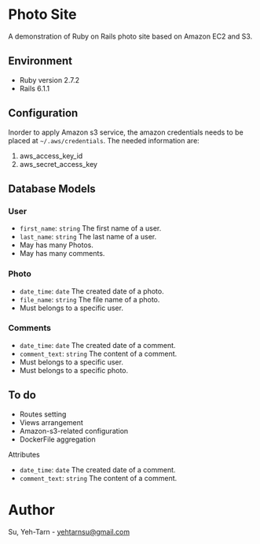 # Photo Site

A demonstration of Ruby on Rails photo site based on Amazon EC2 and S3.

## Environment

* Ruby version 2.7.2
* Rails 6.1.1

## Configuration

Inorder to apply Amazon s3 service, the amazon credentials needs to be placed at ```~/.aws/credentials```. The needed information are:
1. aws_access_key_id
2. aws_secret_access_key

## Database Models

### User

* ```first_name```: ```string``` The first name of a user.
* ```last_name```: ```string``` The last name of a user.
* May has many Photos.
* May has many comments.

### Photo

* ```date_time```: ```date``` The created date of a photo.
* ```file_name```: ```string``` The file name of a photo.
* Must belongs to a specific user.

### Comments

* ```date_time```: ```date``` The created date of a comment.
* ```comment_text```: ```string``` The content of a comment.
* Must belongs to a specific user.
* Must belongs to a specific photo.

## To do

* Routes setting
* Views arrangement
* Amazon-s3-related configuration
* DockerFile aggregation


Attributes
* ```date_time```: ```date``` The created date of a comment.
* ```comment_text```: ```string``` The content of a comment.

# Author

Su, Yeh-Tarn - yehtarnsu@gmail.com